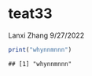 teat33
================
Lanxi Zhang
9/27/2022

``` r
print("whynnmnnn")
```

    ## [1] "whynnmnnn"
